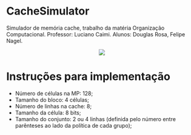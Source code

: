 # CacheSimulator
Simulador de memória cache, trabalho da matéria Organização Computacional. 
Professor: Luciano Caimi.
Alunos: Douglas Rosa, Felipe Nagel.

<p align="center">
<img src="https://github.com/FSNagel/CacheSimulator/blob/master/cache_simulator.gif" />
</p>

# Instruções para implementação

- Número de células na MP: 128;
- Tamanho do bloco: 4 células;
- Número de linhas na cache: 8;
- Tamanho da célula: 8 bits;
- Tamanho do conjunto: 2 ou 4 linhas (definida pelo número entre parênteses ao lado da política de cada grupo);
